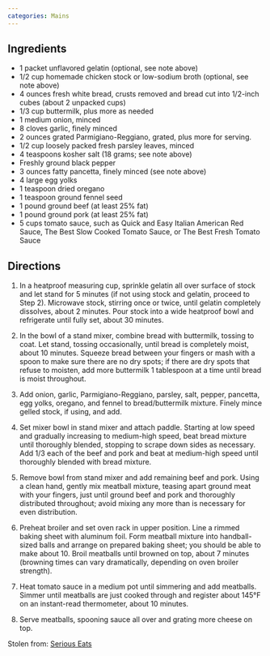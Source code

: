 ```yaml
---
categories: Mains
---
```


## Ingredients

 - 1 packet unflavored gelatin (optional, see note above)
 - 1/2 cup homemade chicken stock or low-sodium broth (optional, see note above)
 - 4 ounces fresh white bread, crusts removed and bread cut into 1/2-inch cubes (about 2 unpacked cups)
 - 1/3 cup buttermilk, plus more as needed
 - 1 medium onion, minced
 - 8 cloves garlic, finely minced
 - 2 ounces grated Parmigiano-Reggiano, grated, plus more for serving.
 - 1/2 cup loosely packed fresh parsley leaves, minced
 - 4 teaspoons kosher salt (18 grams; see note above)
 - Freshly ground black pepper
 - 3 ounces fatty pancetta, finely minced (see note above)
 - 4 large egg yolks
 - 1 teaspoon dried oregano
 - 1 teaspoon ground fennel seed
 - 1 pound ground beef (at least 25% fat)
 - 1 pound ground pork (at least 25% fat)
 - 5 cups tomato sauce, such as Quick and Easy Italian American Red Sauce, The Best Slow Cooked Tomato Sauce, or The Best Fresh Tomato Sauce

## Directions

1. In a heatproof measuring cup, sprinkle gelatin all over surface of stock and let stand for 5 minutes (if not using stock and gelatin, proceed to Step 2). Microwave stock, stirring once or twice, until gelatin completely dissolves, about 2 minutes. Pour stock into a wide heatproof bowl and refrigerate until fully set, about 30 minutes.

2. In the bowl of a stand mixer, combine bread with buttermilk, tossing to coat. Let stand, tossing occasionally, until bread is completely moist, about 10 minutes. Squeeze bread between your fingers or mash with a spoon to make sure there are no dry spots; if there are dry spots that refuse to moisten, add more buttermilk 1 tablespoon at a time until bread is moist throughout.

3. Add onion, garlic, Parmigiano-Reggiano, parsley, salt, pepper, pancetta, egg yolks, oregano, and fennel to bread/buttermilk mixture. Finely mince gelled stock, if using, and add.

4. Set mixer bowl in stand mixer and attach paddle. Starting at low speed and gradually increasing to medium-high speed, beat bread mixture until thoroughly blended, stopping to scrape down sides as necessary. Add 1/3 each of the beef and pork and beat at medium-high speed until thoroughly blended with bread mixture.

5. Remove bowl from stand mixer and add remaining beef and pork. Using a clean hand, gently mix meatball mixture, teasing apart ground meat with your fingers, just until ground beef and pork and thoroughly distributed throughout; avoid mixing any more than is necessary for even distribution.

6. Preheat broiler and set oven rack in upper position. Line a rimmed baking sheet with aluminum foil. Form meatball mixture into handball-sized balls and arrange on prepared baking sheet; you should be able to make about 10. Broil meatballs until browned on top, about 7 minutes (browning times can vary dramatically, depending on oven broiler strength).

7. Heat tomato sauce in a medium pot until simmering and add meatballs. Simmer until meatballs are just cooked through and register about 145°F on an instant-read thermometer, about 10 minutes.

8. Serve meatballs, spooning sauce all over and grating more cheese on top.

Stolen from: [Serious Eats](http://www.seriouseats.com/recipes/2015/01/italian-american-beef-pork-meatballs-red-tomato-sauce-recipe.html)

